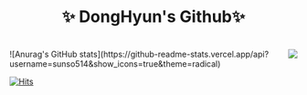 
<div align="center">
  <h1> ✨ DongHyun's Github✨ <h1/>
    <img align='right' src="http://mazassumnida.wtf/api/v2/generate_badge?boj=sunso514">
</div>
![Anurag's GitHub stats](https://github-readme-stats.vercel.app/api?username=sunso514&show_icons=true&theme=radical)



[![Hits](https://hits.seeyoufarm.com/api/count/incr/badge.svg?url=https%3A%2F%2Fgithub.com%2Fsunso514&count_bg=%23EB8B10&title_bg=%23684327&icon=&icon_color=%23E7E7E7&title=VISIT&edge_flat=false)](https://github.com/sunso514)




<!--


- 🔭 I’m currently working on ...
- 🌱 I’m currently learning ...
- 👯 I’m looking to collaborate on ...
- 🤔 I’m looking for help with ...
- 💬 Ask me about ...
- 📫 How to reach me: ...
- 😄 Pronouns: ...
- ⚡ Fun fact: ...
-->

